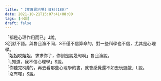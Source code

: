 ```yaml
---
title: "【非真實地場】資料(180)"
date: 2021-10-21T15:07:41+08:00
tags: [小說]
draft: false
---
```


「都是心理作用而已」J說。   
S沉默不語。與魯且漁不同，S不僅不信算命的，對一些科學也不信，尤其是心理學。    
「姐姐哎姐姐，求求你了，你倒是說幾句啊」魯且漁說。  
「L知道，我不信心理學」S說。   
「你聽完S講的，再去看那些心理學的書，就會感覺還不如去玩遊戲」L說。  
「沒有嘍」S說。   